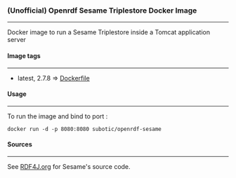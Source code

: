 ### (Unofficial) Openrdf Sesame Triplestore Docker Image
--------------------------------------------------------------------

Docker image to run a Sesame Triplestore inside a Tomcat application server

#### Image tags
--------------------
  - latest, 2.7.8 => [Dockerfile](https://github.com/subotic/docker-sesame/tree/master/2.7.8/Dockerfile)

#### Usage
---------------

To run the image and bind to port :

````
docker run -d -p 8080:8080 subotic/openrdf-sesame
````

#### Sources
----------------

See [RDF4J.org](http://www.rdf4j.org) for Sesame's source code.